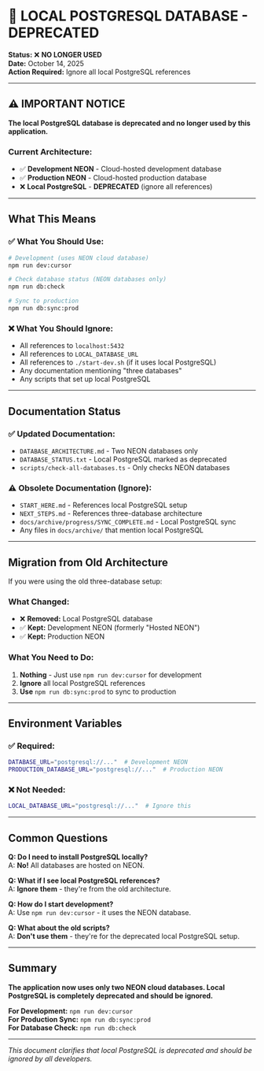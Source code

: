 # 🚨 LOCAL POSTGRESQL DATABASE - DEPRECATED

**Status:** ❌ **NO LONGER USED**  
**Date:** October 14, 2025  
**Action Required:** Ignore all local PostgreSQL references

---

## ⚠️ IMPORTANT NOTICE

**The local PostgreSQL database is deprecated and no longer used by this application.**

### Current Architecture:
- ✅ **Development NEON** - Cloud-hosted development database
- ✅ **Production NEON** - Cloud-hosted production database  
- ❌ **Local PostgreSQL** - **DEPRECATED** (ignore all references)

---

## What This Means

### ✅ **What You Should Use:**
```bash
# Development (uses NEON cloud database)
npm run dev:cursor

# Check database status (NEON databases only)
npm run db:check

# Sync to production
npm run db:sync:prod
```

### ❌ **What You Should Ignore:**
- All references to `localhost:5432`
- All references to `LOCAL_DATABASE_URL`
- All references to `./start-dev.sh` (if it uses local PostgreSQL)
- Any documentation mentioning "three databases"
- Any scripts that set up local PostgreSQL

---

## Documentation Status

### ✅ **Updated Documentation:**
- `DATABASE_ARCHITECTURE.md` - Two NEON databases only
- `DATABASE_STATUS.txt` - Local PostgreSQL marked as deprecated
- `scripts/check-all-databases.ts` - Only checks NEON databases

### ⚠️ **Obsolete Documentation (Ignore):**
- `START_HERE.md` - References local PostgreSQL setup
- `NEXT_STEPS.md` - References three-database architecture
- `docs/archive/progress/SYNC_COMPLETE.md` - Local PostgreSQL sync
- Any files in `docs/archive/` that mention local PostgreSQL

---

## Migration from Old Architecture

If you were using the old three-database setup:

### What Changed:
- ❌ **Removed:** Local PostgreSQL database
- ✅ **Kept:** Development NEON (formerly "Hosted NEON")
- ✅ **Kept:** Production NEON

### What You Need to Do:
1. **Nothing** - Just use `npm run dev:cursor` for development
2. **Ignore** all local PostgreSQL references
3. **Use** `npm run db:sync:prod` to sync to production

---

## Environment Variables

### ✅ **Required:**
```bash
DATABASE_URL="postgresql://..."  # Development NEON
PRODUCTION_DATABASE_URL="postgresql://..."  # Production NEON
```

### ❌ **Not Needed:**
```bash
LOCAL_DATABASE_URL="postgresql://..."  # Ignore this
```

---

## Common Questions

**Q: Do I need to install PostgreSQL locally?**  
A: **No!** All databases are hosted on NEON.

**Q: What if I see local PostgreSQL references?**  
A: **Ignore them** - they're from the old architecture.

**Q: How do I start development?**  
A: Use `npm run dev:cursor` - it uses the NEON database.

**Q: What about the old scripts?**  
A: **Don't use them** - they're for the deprecated local PostgreSQL setup.

---

## Summary

**The application now uses only two NEON cloud databases. Local PostgreSQL is completely deprecated and should be ignored.**

**For Development:** `npm run dev:cursor`  
**For Production Sync:** `npm run db:sync:prod`  
**For Database Check:** `npm run db:check`

---

*This document clarifies that local PostgreSQL is deprecated and should be ignored by all developers.*
